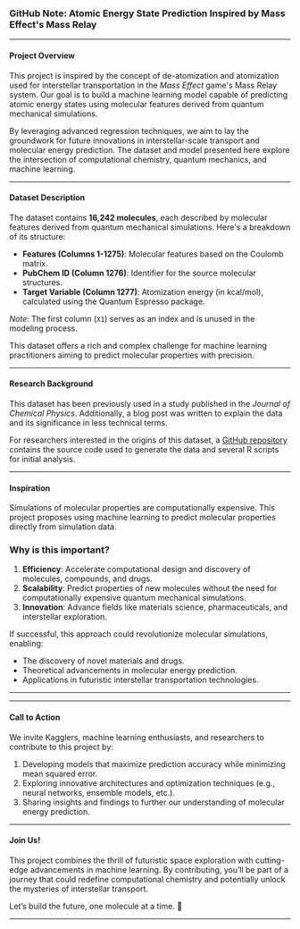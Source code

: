 ### GitHub Note: Atomic Energy State Prediction Inspired by Mass Effect's Mass Relay

---

#### **Project Overview**
This project is inspired by the concept of de-atomization and atomization used for interstellar transportation in the *Mass Effect* game's Mass Relay system. Our goal is to build a machine learning model capable of predicting atomic energy states using molecular features derived from quantum mechanical simulations.

By leveraging advanced regression techniques, we aim to lay the groundwork for future innovations in interstellar-scale transport and molecular energy prediction. The dataset and model presented here explore the intersection of computational chemistry, quantum mechanics, and machine learning.

---

#### **Dataset Description**
The dataset contains **16,242 molecules**, each described by molecular features derived from quantum mechanical simulations. Here's a breakdown of its structure:

- **Features (Columns 1-1275)**: Molecular features based on the Coulomb matrix.
- **PubChem ID (Column 1276)**: Identifier for the source molecular structures.
- **Target Variable (Column 1277)**: Atomization energy (in kcal/mol), calculated using the Quantum Espresso package.

*Note*: The first column (`X1`) serves as an index and is unused in the modeling process.

This dataset offers a rich and complex challenge for machine learning practitioners aiming to predict molecular properties with precision.

---

#### **Research Background**
This dataset has been previously used in a study published in the *Journal of Chemical Physics*. Additionally, a blog post was written to explain the data and its significance in less technical terms. 

For researchers interested in the origins of this dataset, a [GitHub repository](https://github.com/example) contains the source code used to generate the data and several R scripts for initial analysis.

---

#### **Inspiration**
Simulations of molecular properties are computationally expensive. This project proposes using machine learning to predict molecular properties directly from simulation data. 

### **Why is this important?**
1. **Efficiency**: Accelerate computational design and discovery of molecules, compounds, and drugs.
2. **Scalability**: Predict properties of new molecules without the need for computationally expensive quantum mechanical simulations.
3. **Innovation**: Advance fields like materials science, pharmaceuticals, and interstellar exploration.

If successful, this approach could revolutionize molecular simulations, enabling:
- The discovery of novel materials and drugs.
- Theoretical advancements in molecular energy prediction.
- Applications in futuristic interstellar transportation technologies.

---

---

#### **Call to Action**
We invite Kagglers, machine learning enthusiasts, and researchers to contribute to this project by:
1. Developing models that maximize prediction accuracy while minimizing mean squared error.
2. Exploring innovative architectures and optimization techniques (e.g., neural networks, ensemble models, etc.).
3. Sharing insights and findings to further our understanding of molecular energy prediction.

---

#### **Join Us!**
This project combines the thrill of futuristic space exploration with cutting-edge advancements in machine learning. By contributing, you’ll be part of a journey that could redefine computational chemistry and potentially unlock the mysteries of interstellar transport.

Let’s build the future, one molecule at a time. 🌌

--- 

